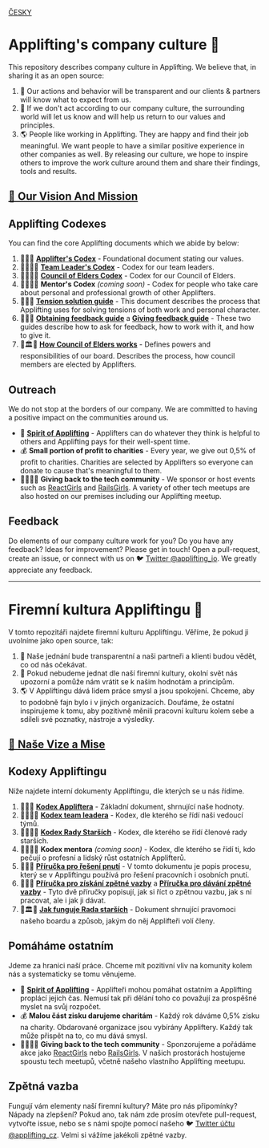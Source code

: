 [ČESKY](#firemní-kultura-appliftingu-)


# Applifting's company culture 🚀

This repository describes company culture in Applifting. We believe that, in sharing it as an open source:

1. 🔮 Our actions and behavior will be transparent and our clients & partners will know what to expect from us.
2. 🔄 If we don't act according to our company culture, the surrounding world will let us know and will help us return to our values and principles.
3. 🌎 People like working in Applifting. They are happy and find their job meaningful. We want people to have a similar positive experience in other companies as well. By releasing our culture, we hope to inspire others to improve the work culture around them and share their findings, tools and results.

## [🚩 Our Vision And Mission](https://www.notion.so/applifting/Vision-Mission-112031acb160805e8b6fcb8fd8789cea)

## Applifting Codexes

You can find the core Applifting documents which we abide by below:

1. 📜🚀📜 [**Applifter's Codex**](./en/applifters-codex.md) - Foundational document stating our values.
2. 📜👨‍✈️📜 [**Team Leader's Codex**](./en/team-leaders-codex.md) - Codex for our team leaders.
3. 📜🧙‍♂️📜 [**Council of Elders Codex**](./en/council-codex.md) - Codex for our Council of Elders.
4. 📜👨‍🏫📜 **Mentor's Codex** *(coming soon)* - Codex for people who take care about personal and professional growth of other Applifters.
5. 📜🤝📜 [**Tension solution guide**](./en/managing-tensions.md) - This document describes the process that Applifting uses for solving tensions of both work and personal character.
6. 📜🤝📜 [**Obtaining feedback guide**](./en/getting-feedback.md) a [**Giving feedback guide**](./en/giving-feedback.md) - These two guides describe how to ask for feedback, how to work with it, and how to give it.
7. 📜🏛📜 [**How Council of Elders works**](https://www.notion.so/applifting/How-Council-of-Elders-Works-8dff507d7f9247fdb68c0d4029331628) - Defines powers and responsibilities of our board. Describes the process, how council members are elected by Applifters. 

## Outreach

We do not stop at the borders of our company. We are committed to having a positive impact on the communities around us.

* 🤗 [**Spirit of Applifting**](https://www.notion.so/applifting/Spirit-of-Applifting-1cbf1c9247cc442da73f768ffcedadc4) - Applifters can do whatever they think is helpful to others and Applifting pays for their well-spent time.
* 💰 **Small portion of profit to charities** - Every year, we give out 0,5% of profit to charities. Charities are selected by Applifters so everyone can donate to cause that's meaningful to them. 
* 👨‍💻👩‍💻 **Giving back to the tech community** - We sponsor or host events such as [ReactGirls](https://www.reactgirls.com/) and [RailsGirls](https://twitter.com/applifting_io/status/1112388321890713602). A variety of other tech meetups are also hosted on our premises including our Applifting meetup.

## Feedback

Do elements of our company culture work for you? Do you have any feedback? Ideas for improvement? Please get in touch! Open a pull-request, create an issue, or connect with us on 🐦 [Twitter @applifting_io](https://twitter.com/applifting_io). We greatly appreciate any feedback.


---


# Firemní kultura Appliftingu 🚀

V tomto repozitáři najdete firemní kulturu Appliftingu. Věříme, že pokud ji uvolníme jako open source, tak:

1. 🔮 Naše jednání bude transparentní a naši partneři a klienti budou vědět, co od nás očekávat.
2. 🔄 Pokud nebudeme jednat dle naší firemní kultury, okolní svět nás upozorní a pomůže nám vrátit se k našim hodnotám a principům.
3. 🌎 V Appliftingu dává lidem práce smysl a jsou spokojení. Chceme, aby to podobně fajn bylo i v jiných organizacích. Doufáme, že ostatní inspirujeme k tomu, aby pozitivně měnili pracovní kulturu kolem sebe a sdíleli své poznatky, nástroje a výsledky.

## [🚩 Naše Vize a Mise](https://www.notion.so/applifting/Vision-Mission-112031acb160805e8b6fcb8fd8789cea)

## Kodexy Appliftingu

Níže najdete interní dokumenty Appliftingu, dle kterých se u nás řídíme.

1. 📜🚀📜 [**Kodex Appliftera**](./cs/applifters-codex.md) - Základní dokument, shrnující naše hodnoty.
2. 📜👨‍✈️📜 [**Kodex team leadera**](./cs/team-leaders-codex.md) - Kodex, dle kterého se řídí naši vedoucí týmů.
3. 📜🧙‍♂️📜 [**Kodex Rady Starších**](./cs/council-codex.md) - Kodex, dle kterého se řídí členové rady starších.
4. 📜👨‍🏫📜 **Kodex mentora** _(coming soon)_ - Kodex, dle kterého se řídí ti, kdo pečují o profesní a lidský růst ostatních Applifterů.
5. 📜🤝📜 [**Příručka pro řešení pnutí**](./cs/managing-tensions.md) - V tomto dokumentu je popis procesu, který se v Appliftingu používá pro řešení pracovních i osobních pnutí.
6. 📜🤝📜 [**Příručka pro získání zpětné vazby**](./cs/getting-feedback.md) a [**Příručka pro dávání zpětné vazby**](./cs/giving-feedback.md) - Tyto dvě příručky popisují, jak si říct o zpětnou vazbu, jak s ní pracovat, ale i jak ji dávat.
7. 📜🏛📜 [**Jak funguje Rada starších**](https://www.notion.so/applifting/How-Council-of-Elders-Works-8dff507d7f9247fdb68c0d4029331628) - Dokument shrnující pravomoci našeho boardu a způsob, jakým do něj Applifteři volí členy.

## Pomáháme ostatním

Jdeme za hranici naší práce. Chceme mít pozitivní vliv na komunity kolem nás a systematicky se tomu věnujeme.

* 🤗 [**Spirit of Applifting**](https://www.notion.so/applifting/Spirit-of-Applifting-1cbf1c9247cc442da73f768ffcedadc4) - Applifteři mohou pomáhat ostatním a Applifting proplácí jejich čas. Nemusí tak při dělání toho co považují za prospěšné myslet na svůj rozpočet.
* 💰 **Malou část zisku darujeme charitám** - Každý rok dáváme 0,5% zisku na charity. Obdarované organizace jsou vybírány Appliftery. Každý tak může přispět na to, co mu dává smysl.
* 👨‍💻👩‍💻 **Giving back to the tech community** - Sponzorujeme a pořádáme akce jako [ReactGirls](https://www.reactgirls.com/) nebo [RailsGirls](https://twitter.com/applifting_io/status/1112388321890713602). V našich prostorách hostujeme spoustu tech meetupů, včetně našeho vlastního Applifting meetupu.


## Zpětná vazba

Fungují vám elementy naší firemní kultury? Máte pro nás připomínky? Nápady na zlepšení? Pokud ano, tak nám zde prosím otevřete pull-request, vytvořte issue, nebo se s námi spojte pomocí našeho 🐦 [Twitter účtu @applifting_cz](https://twitter.com/applifting_cz). Velmi si vážíme jakékoli zpětné vazby.